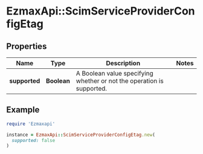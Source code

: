 # EzmaxApi::ScimServiceProviderConfigEtag

## Properties

| Name | Type | Description | Notes |
| ---- | ---- | ----------- | ----- |
| **supported** | **Boolean** | A Boolean value specifying whether or not the operation is supported. |  |

## Example

```ruby
require 'Ezmaxapi'

instance = EzmaxApi::ScimServiceProviderConfigEtag.new(
  supported: false
)
```

